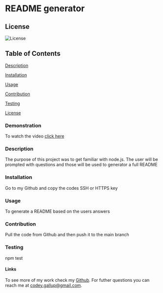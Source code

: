 # README generator

  ## License 
  ![License](https://img.shields.io/badge/license-Apache-00beef)

  ## Table of Contents
  [Description](#description)

  [Installation](#installation)

  [Usage](#usage)

  [Contribution](#contribution)

  [Testing](#testing)
  
  [License](#license)

  ### Demonstration

  To watch the video [click here](https://drive.google.com/file/d/1wp8KegM_9BXT2xdSiUc6e9-mj-pDgsUy/view)

  ### Description

  The purpose of this project was to get familiar with node.js. The user will be prompted with questions and those will be used to generator a full README

  ### Installation

  Go to my Github and copy the codes SSH or HTTPS key

  ### Usage

  To generate a README based on the users answers

  ### Contribution

  Pull the code from Github and then push it to the main branch

  ### Testing

  npm test

  #### Links

  To see more of my work check my [Github](https://github.com/Codeyg12). For futher questions you can reach me at codey.gallup@gmail.com.
